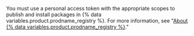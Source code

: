 You must use a personal access token with the appropriate scopes to publish and install packages in {% data variables.product.prodname_registry %}. For more information, see "[About {% data variables.product.prodname_registry %}](/packages/learn-github-packages/about-github-packages#authenticating-to-github-packages)."
